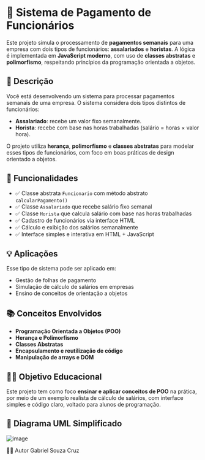 # 💼 Sistema de Pagamento de Funcionários

Este projeto simula o processamento de **pagamentos semanais** para uma empresa com dois tipos de funcionários: **assalariados** e **horistas**. A lógica é implementada em **JavaScript moderno**, com uso de **classes abstratas** e **polimorfismo**, respeitando princípios da programação orientada a objetos.

## 📌 Descrição

Você está desenvolvendo um sistema para processar pagamentos semanais de uma empresa. O sistema considera dois tipos distintos de funcionários:

- **Assalariado**: recebe um valor fixo semanalmente.
- **Horista**: recebe com base nas horas trabalhadas (salário = horas × valor hora).

O projeto utiliza **herança**, **polimorfismo** e **classes abstratas** para modelar esses tipos de funcionários, com foco em boas práticas de design orientado a objetos.

## 🔧 Funcionalidades

- ✅ Classe abstrata `Funcionario` com método abstrato `calcularPagamento()`
- ✅ Classe `Assalariado` que recebe salário fixo semanal
- ✅ Classe `Horista` que calcula salário com base nas horas trabalhadas
- ✅ Cadastro de funcionários via interface HTML
- ✅ Cálculo e exibição dos salários semanalmente
- ✅ Interface simples e interativa em HTML + JavaScript

## 💡 Aplicações

Esse tipo de sistema pode ser aplicado em:

- Gestão de folhas de pagamento
- Simulação de cálculo de salários em empresas
- Ensino de conceitos de orientação a objetos

## 📚 Conceitos Envolvidos

- **Programação Orientada a Objetos (POO)**
- **Herança e Polimorfismo**
- **Classes Abstratas**
- **Encapsulamento e reutilização de código**
- **Manipulação de arrays e DOM**

## 👨‍🏫 Objetivo Educacional

Este projeto tem como foco **ensinar e aplicar conceitos de POO** na prática, por meio de um exemplo realista de cálculo de salários, com interface simples e código claro, voltado para alunos de programação.

## 🧩 Diagrama UML Simplificado

![image](https://github.com/user-attachments/assets/7bb21d21-742f-42e0-8753-1912b5654f76)

🧑‍💻 Autor Gabriel Souza Cruz
